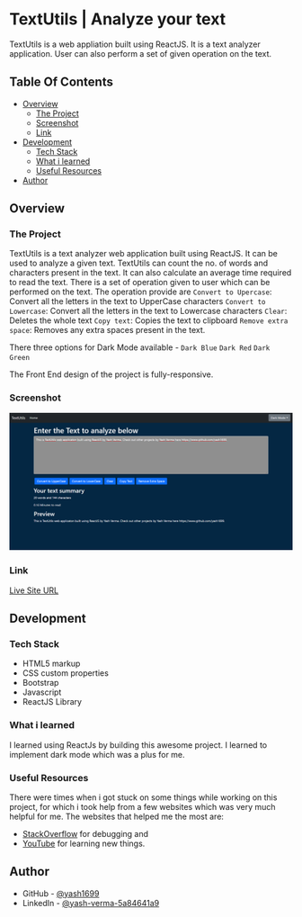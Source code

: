 # TextUtils | Analyze your text

TextUtils is a web appliation built using ReactJS. It is a text analyzer application. User can also perform a set of given operation on the text.

## Table Of Contents

- [Overview](#overview)
  - [The Project](#the-project)
  - [Screenshot](#screenshot)
  - [Link](#link)
- [Development](#development)
  - [Tech Stack](#tech-stack)
  - [What i learned](#what-i-learned)
  - [Useful Resources](#useful-resources)
- [Author](#author)

## Overview

### The Project

TextUtils is a text analyzer web application built using ReactJS. It can be used to analyze a given text. TextUtils can count the no. of words and characters present in the text. It can also calculate an average time required to read the text. There is a set of operation given to user which can be performed on the text. The operation provide are
`Convert to Upercase`: Convert all the letters in the text to UpperCase characters
`Convert to Lowercase`: Convert all the letters in the text to Lowercase characters
`Clear`: Deletes the whole text
`Copy text`: Copies the text to clipboard
`Remove extra space`: Removes any extra spaces present in the text.

There three options for Dark Mode available - `Dark Blue` `Dark Red` `Dark Green` 

The Front End design of the project is fully-responsive.

### Screenshot

![TextUTils](./textutils.png)

### Link

[Live Site URL](https://yash1699.github.io/textutils/)

## Development

### Tech Stack

- HTML5 markup
- CSS custom properties
- Bootstrap
- Javascript
- ReactJS Library

### What i learned

I learned using ReactJs by building this awesome project. I learned to implement dark mode which was a plus for me.

### Useful Resources

There were times when i got stuck on some things while working on this project, for which i took help from a few websites which was very much helpful for me. The websites that helped me the most are:
- [StackOverflow](https://stackoverflow.com) for debugging and
- [YouTube](https://youtube.com) for learning new things.

## Author

- GitHub - [@yash1699](https://github.com/yash1699)
- LinkedIn - [@yash-verma-5a84641a9](https://linkedin.com/in/yash-verma-5a84641a9)